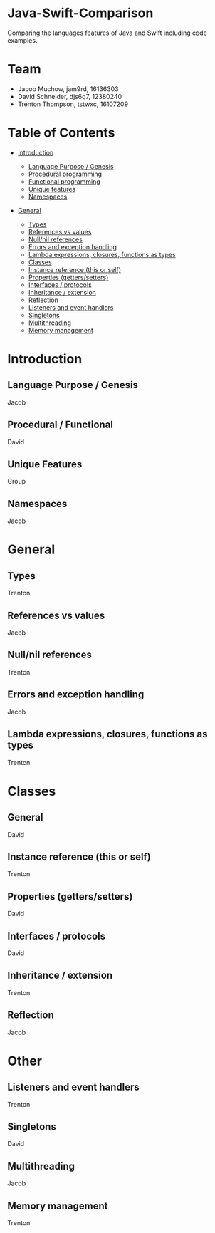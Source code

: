 # Java-Swift-Comparison
Comparing the languages features of Java and Swift including code examples.

# Team

- Jacob Muchow, jam9rd, 16136303
- David Schneider, djs6g7, 12380240
- Trenton Thompson, tstwxc, 16107209

# Table of Contents

* [Introduction](#introduction)
  * [Language Purpose / Genesis](#language-purpose--genesis)
  * [Procedural programming](#procedural-programming)
  * [Functional programming](#functional-programming)
  * [Unique features](#unique-features)
  * [Namespaces](#namespaces)

* [General](#general)
  * [Types](#types)
  * [References vs values](#references-vs-values)
  * [Null/nil references]()
  * [Errors and exception handling]()
  * [Lambda expressions, closures, functions as types]()
  * [Classes]()
  * [Instance reference (this or self)]()
  * [Properties (getters/setters)]()
  * [Interfaces / protocols]()
  * [Inheritance / extension]()
  * [Reflection]()
  * [Listeners and event handlers]()
  * [Singletons]()
  * [Multithreading]()
  * [Memory management]()

# Introduction

## Language Purpose / Genesis

Jacob

## Procedural / Functional

David

## Unique Features

Group

## Namespaces

Jacob




# General

## Types

Trenton

## References vs values

Jacob


## Null/nil references

Trenton

## Errors and exception handling

Jacob


## Lambda expressions, closures, functions as types

Trenton





# Classes

## General

David

## Instance reference (this or self)

Trenton

## Properties (getters/setters)

David

## Interfaces / protocols

David

## Inheritance / extension

Trenton

## Reflection

Jacob




# Other

## Listeners and event handlers

Trenton

## Singletons

David

## Multithreading

Jacob

## Memory management

Trenton